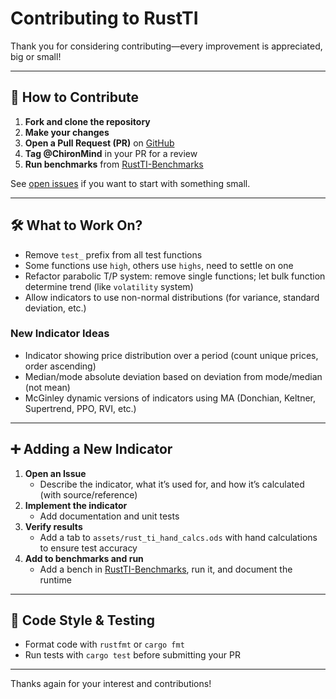 # Contributing to RustTI

Thank you for considering contributing—every improvement is appreciated, big or small!

---

## 🙌 How to Contribute

1. **Fork and clone the repository**  
2. **Make your changes**  
3. **Open a Pull Request (PR)** on [GitHub](https://github.com/ChironMind/RustTI/pulls)
4. **Tag @ChironMind** in your PR for a review
5. **Run benchmarks** from [RustTI-Benchmarks](https://github.com/ChironMind/RustTI-benchmarks)

See [open issues](https://github.com/ChironMind/RustTI/issues) if you want to start with something small.

---

## 🛠️ What to Work On?

- Remove `test_` prefix from all test functions
- Some functions use `high`, others use `highs`, need to settle on one
- Refactor parabolic T/P system: remove single functions; let bulk function determine trend (like `volatility` system)
- Allow indicators to use non-normal distributions (for variance, standard deviation, etc.)

### New Indicator Ideas

- Indicator showing price distribution over a period (count unique prices, order ascending)
- Median/mode absolute deviation based on deviation from mode/median (not mean)
- McGinley dynamic versions of indicators using MA (Donchian, Keltner, Supertrend, PPO, RVI, etc.)

---

## ➕ Adding a New Indicator

1. **Open an Issue**  
   - Describe the indicator, what it’s used for, and how it’s calculated (with source/reference)
2. **Implement the indicator**  
   - Add documentation and unit tests
3. **Verify results**  
   - Add a tab to `assets/rust_ti_hand_calcs.ods` with hand calculations to ensure test accuracy
4. **Add to benchmarks and run**
   - Add a bench in [RustTI-Benchmarks](https://github.com/ChironMind/RustTI-benchmarks), run it, and document the runtime

---

## 🧪 Code Style & Testing

- Format code with `rustfmt` or `cargo fmt`
- Run tests with `cargo test` before submitting your PR

---

Thanks again for your interest and contributions!


